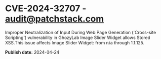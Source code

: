 # CVE-2024-32707 - audit@patchstack.com

Improper Neutralization of Input During Web Page Generation ('Cross-site Scripting') vulnerability in GhozyLab Image Slider Widget allows Stored XSS.This issue affects Image Slider Widget: from n/a through 1.1.125.



**Publish date:** 2024-04-24
